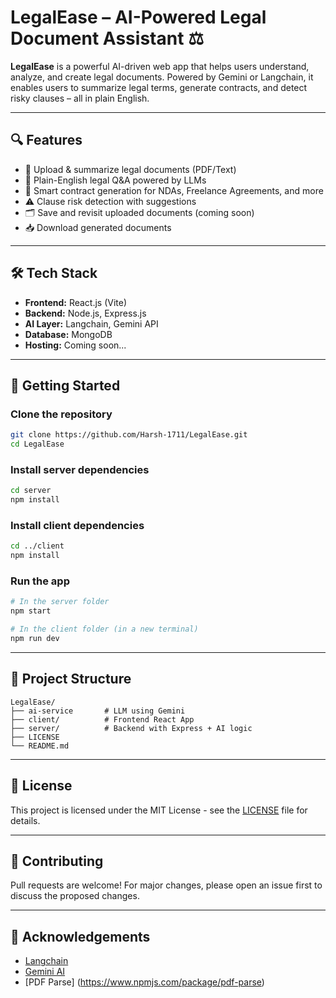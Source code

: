 # LegalEase – AI-Powered Legal Document Assistant ⚖️

**LegalEase** is a powerful AI-driven web app that helps users understand, analyze, and create legal documents. Powered by Gemini or Langchain, it enables users to summarize legal terms, generate contracts, and detect risky clauses – all in plain English.

---

## 🔍 Features

- 📄 Upload & summarize legal documents (PDF/Text)
- 🧠 Plain-English legal Q&A powered by LLMs
- 📝 Smart contract generation for NDAs, Freelance Agreements, and more
- ⚠️ Clause risk detection with suggestions
- 🗂 Save and revisit uploaded documents (coming soon)
- 📥 Download generated documents

---

## 🛠️ Tech Stack

- **Frontend:** React.js (Vite)
- **Backend:** Node.js, Express.js
- **AI Layer:** Langchain, Gemini API
- **Database:** MongoDB
- **Hosting:** Coming soon...

---

## 🚀 Getting Started

### Clone the repository

```bash
git clone https://github.com/Harsh-1711/LegalEase.git
cd LegalEase
```

### Install server dependencies

```bash
cd server
npm install
```

### Install client dependencies

```bash
cd ../client
npm install
```

### Run the app

```bash
# In the server folder
npm start

# In the client folder (in a new terminal)
npm run dev
```

---

## 📂 Project Structure

```
LegalEase/
├── ai-service       # LLM using Gemini
├── client/          # Frontend React App
├── server/          # Backend with Express + AI logic
├── LICENSE
└── README.md
```

---

## 📜 License

This project is licensed under the MIT License - see the [LICENSE](./LICENSE) file for details.

---

## 🤝 Contributing

Pull requests are welcome! For major changes, please open an issue first to discuss the proposed changes.

---

## 🙌 Acknowledgements

- [Langchain](https://www.langchain.com/)
- [Gemini AI](https://deepmind.google/technologies/gemini/)
- [PDF Parse] (https://www.npmjs.com/package/pdf-parse)
